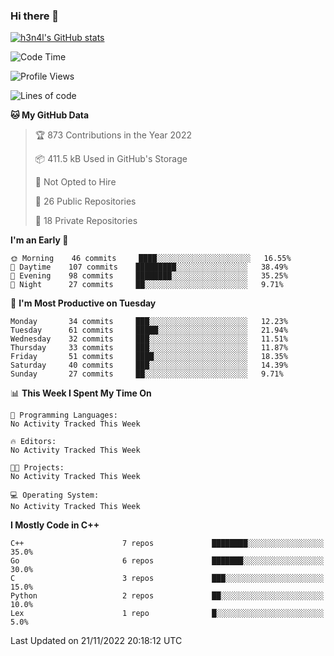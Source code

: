 ### Hi there 👋

[![h3n4l's GitHub stats](https://github-readme-stats.vercel.app/api?username=h3n4l&count_private=true&show_icons=true&theme=radical)](https://github.com/h3n4l/github-readme-stats)

<!--START_SECTION:waka-->
![Code Time](http://img.shields.io/badge/Code%20Time-771%20hrs%201%20min-blue)

![Profile Views](http://img.shields.io/badge/Profile%20Views-0-blue)

![Lines of code](https://img.shields.io/badge/From%20Hello%20World%20I%27ve%20Written-44%20Thousand%20lines%20of%20code-blue)

**🐱 My GitHub Data** 

> 🏆 873 Contributions in the Year 2022
 > 
> 📦 411.5 kB Used in GitHub's Storage 
 > 
> 🚫 Not Opted to Hire
 > 
> 📜 26 Public Repositories 
 > 
> 🔑 18 Private Repositories  
 > 
**I'm an Early 🐤** 

```text
🌞 Morning    46 commits     ████░░░░░░░░░░░░░░░░░░░░░   16.55% 
🌆 Daytime    107 commits    █████████░░░░░░░░░░░░░░░░   38.49% 
🌃 Evening    98 commits     ████████░░░░░░░░░░░░░░░░░   35.25% 
🌙 Night      27 commits     ██░░░░░░░░░░░░░░░░░░░░░░░   9.71%

```
📅 **I'm Most Productive on Tuesday** 

```text
Monday       34 commits     ███░░░░░░░░░░░░░░░░░░░░░░   12.23% 
Tuesday      61 commits     █████░░░░░░░░░░░░░░░░░░░░   21.94% 
Wednesday    32 commits     ███░░░░░░░░░░░░░░░░░░░░░░   11.51% 
Thursday     33 commits     ███░░░░░░░░░░░░░░░░░░░░░░   11.87% 
Friday       51 commits     ████░░░░░░░░░░░░░░░░░░░░░   18.35% 
Saturday     40 commits     ███░░░░░░░░░░░░░░░░░░░░░░   14.39% 
Sunday       27 commits     ██░░░░░░░░░░░░░░░░░░░░░░░   9.71%

```


📊 **This Week I Spent My Time On** 

```text
💬 Programming Languages: 
No Activity Tracked This Week

🔥 Editors: 
No Activity Tracked This Week

🐱‍💻 Projects: 
No Activity Tracked This Week

💻 Operating System: 
No Activity Tracked This Week

```

**I Mostly Code in C++** 

```text
C++                      7 repos             ████████░░░░░░░░░░░░░░░░░   35.0% 
Go                       6 repos             ███████░░░░░░░░░░░░░░░░░░   30.0% 
C                        3 repos             ███░░░░░░░░░░░░░░░░░░░░░░   15.0% 
Python                   2 repos             ██░░░░░░░░░░░░░░░░░░░░░░░   10.0% 
Lex                      1 repo              █░░░░░░░░░░░░░░░░░░░░░░░░   5.0%

```



 Last Updated on 21/11/2022 20:18:12 UTC
<!--END_SECTION:waka-->

